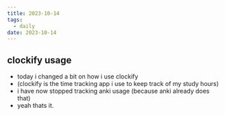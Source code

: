 ```yaml
---
title: 2023-10-14
tags:
  - daily
date: 2023-10-14
---
```

## clockify usage
- today i changed a bit on how i use clockify
- (clockify is the time tracking app i use to keep track of my study hours)
- i have now stopped tracking anki usage (because anki already does that)
- yeah thats it.